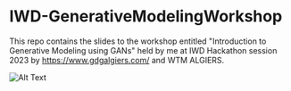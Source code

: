 # IWD-GenerativeModelingWorkshop
This repo contains the slides to the workshop entitled "Introduction to Generative Modeling using GANs" held by me at IWD Hackathon session 2023 by https://www.gdgalgiers.com/ and WTM ALGIERS.

![Alt Text](path/to/your/image.png)

